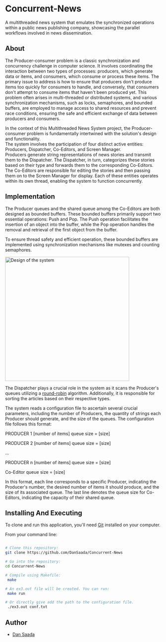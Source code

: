# Concurrent-News
A multithreaded news system that emulates the synchronized operations within a public news publishing company, showcasing the parallel workflows involved in news dissemination.

## About

The Producer-consumer problem is a classic synchronization and concurrency challenge in computer science. It involves coordinating the interaction between two types of processes: producers, which generate data or items, and consumers, which consume or process these items. The primary issue to address is how to ensure that producers don't produce items too quickly for consumers to handle, and conversely, that consumers don't attempt to consume items that haven't been produced yet. This problem often arises in multi-threaded or distributed systems, and various synchronization mechanisms, such as locks, semaphores, and bounded buffers, are employed to manage access to shared resources and prevent race conditions, ensuring the safe and efficient exchange of data between producers and consumers.

In the context of this Multithreaded News System project, the Producer-consumer problem is fundamentally intertwined with the solution's design and functionality.    
The system involves the participation of four distinct active entities: Producers, Dispatcher, Co-Editors, and Screen Manager.         
Producers generate string representations of news stories and transmit them to the Dispatcher. The Dispatcher, in turn, categorizes these stories based on their type and forwards them to the corresponding Co-Editors. The Co-Editors are responsible for editing the stories and then passing them on to the Screen Manager for display. Each of these entities operates within its own thread, enabling the system to function concurrently.


## Implementation

The Producer queues and the shared queue among the Co-Editors are both designed as bounded buffers. These bounded buffers primarily support two essential operations: Push and Pop. The Push operation facilitates the insertion of an object into the buffer, while the Pop operation handles the removal and retrieval of the first object from the buffer.

To ensure thread safety and efficient operation, these bounded buffers are implemented using synchronization mechanisms like mutexes and counting semaphores.

<img width="400" height="400" alt="Design of the system" src="https://github.com/DanSaada/Concurrent-News/assets/112869076/9b6c39df-a19f-4e9e-b6f1-249ea6ba69d4">

The Dispatcher plays a crucial role in the system as it scans the Producer's queues utilizing a [round-robin](https://en.wikipedia.org/wiki/Round-robin_scheduling) algorithm. Additionally, it is responsible for sorting the articles based on their respective types.

The system reads a configuration file to ascertain several crucial parameters, including the number of Producers, the quantity of strings each Producer should generate, and the size of the queues. The configuration file follows this format:

PRODUCER 1 [number of items] queue size = [size]

PRODUCER 2 [number of items] queue size = [size]

...

PRODUCER n [number of items] queue size = [size]

Co-Editor queue size = [size]

In this format, each line corresponds to a specific Producer, indicating the Producer's number, the desired number of items it should produce, and the size of its associated queue. The last line denotes the queue size for Co-Editors, indicating the capacity of their shared queue.


## Installing And Executing
    
To clone and run this application, you'll need [Git](https://git-scm.com) installed on your computer.
  
From your command line:

  
```bash

# Clone this repository:
git clone https://github.com/DanSaada/Concurrent-News

# Go into the repository:
cd Concurrent-News

# Compile using Makefile:
 make

# An ex3.out file will be created. You can run:
 make run

# Or directly give add the path to the configuration file.
 ./ex3.out conf.txt

```

## Author
- [Dan Saada](https://github.com/DanSaada)

